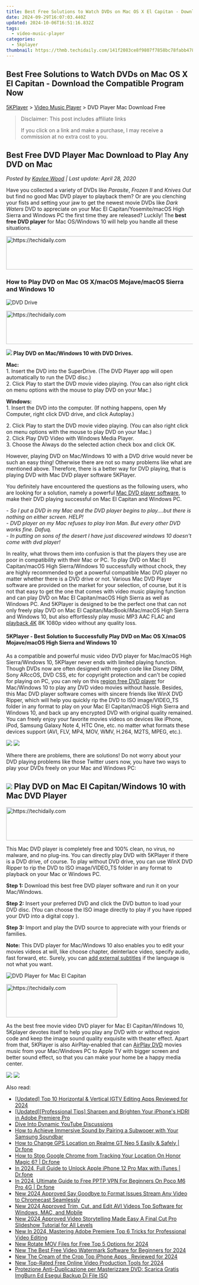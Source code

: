 ```yaml
---
title: Best Free Solutions to Watch DVDs on Mac OS X El Capitan - Download the Compatible Program Now
date: 2024-09-29T16:07:03.440Z
updated: 2024-10-06T16:51:16.832Z
tags:
  - video-music-player
categories:
  - 5kplayer
thumbnail: https://thmb.techidaily.com/141f2083ce8f9807f7858bc78fabb4787ff1855b350de1df5ec61d6fc21bf535.jpg
---
```


## Best Free Solutions to Watch DVDs on Mac OS X El Capitan - Download the Compatible Program Now

[5KPlayer](https://tools.techidaily.com/5kplayer/products/) \> [Video Music Player](https://tools.techidaily.com/5kplayer/video-music-player/) \> DVD Player Mac Download Free

>  Disclaimer: This post includes affiliate links
>
>  If you click on a link and make a purchase, I may receive a commission at no extra cost to you.
>

## Best Free DVD Player Mac Download to Play Any DVD on Mac

 _Posted by [Kaylee Wood](https://www.quora.com/profile/Amanda-Hu-21) | Last update: April 28, 2020_

Have you collected a variety of DVDs like _Parasite_, _Frozen II_ and _Knives Out_ but find no good Mac DVD player to playback them? Or are you clenching your fists and setting your jaw to get the newest movie DVDs like _Dark Waters_ DVD to appreciate on your Mac El Capitan/Yosemite/macOS High Sierra and Windows PC the first time they are released? Luckily! The **best free DVD player** for Mac OS/Windows 10 will help you handle all these situations.

<!-- affiliate ads begin -->
<a href="https://appsumo.8odi.net/c/5597632/2105883/7443" target="_top" id="2105883">
  <img src="//a.impactradius-go.com/display-ad/7443-2105883" border="0" alt="https://techidaily.com" width="728" height="90"/>
</a>
<img height="0" width="0" src="https://appsumo.8odi.net/i/5597632/2105883/7443" style="position:absolute;visibility:hidden;" border="0" />
<!-- affiliate ads end -->

### **How to Play DVD on Mac OS X/macOS Mojave/macOS Sierra and Windows 10**

![DVD Drive](https://www.5kplayer.com/video-music-player/img/dvd-drive.png) 

<!-- affiliate ads begin -->
<a href="https://unicoeye.pxf.io/c/5597632/2134493/18498" target="_top" id="2134493">
  <img src="//a.impactradius-go.com/display-ad/18498-2134493" border="0" alt="https://techidaily.com" width="728" height="90"/>
</a>
<img height="0" width="0" src="https://unicoeye.pxf.io/i/5597632/2134493/18498" style="position:absolute;visibility:hidden;" border="0" />
<!-- affiliate ads end -->

**![](https://www.5kplayer.com/video-music-player/../seoimg/1.png) Play DVD on Mac/Windows 10 with DVD Drives.** 

**Mac:**  
 1\. Insert the DVD into the SuperDrive. (The DVD Player app will open automatically to run the DVD disc.)  
 2\. Click Play to start the DVD movie video playing. (You can also right click on menu options with the mouse to play DVD on your Mac.)

**Windows:**  
 1\. Insert the DVD into the computer. (If nothing happens, open My Computer, right click DVD drive, and click Autoplay.) 

2\. Click Play to start the DVD movie video playing. (You can also right click on menu options with the mouse to play DVD on your Mac.)  
 2\. Click Play DVD Video with Windows Media Player.   
 3\. Choose the Always do the selected action check box and click OK.

However, playing DVD on Mac/Windows 10 with a DVD drive would never be such an easy thing! Otherwise there are not so many problems like what are mentioned above. Therefore, there is a better way for DVD playing, that is playing DVD with Mac DVD player software 5KPlayer.

You definitely have encountered the questions as the following users, who are looking for a solution, namely a powerful [Mac DVD player software](https://tools.techidaily.com/5kplayer/video-music-player/), to make their DVD playing successful on Mac El Capitan and Windows PC.

_\- So I put a DVD in my Mac and the DVD player begins to play....but there is nothing on either screen. HELP!_   
_\- DVD player on my Mac refuses to play Iron Man. But every other DVD works fine. Dafuq._   
_\- In putting on sons of the desert I have just discovered windows 10 doesn't come with dvd player!_

In reality, what throws them into confusion is that the players they use are poor in compatibility with their Mac or PC. To play DVD on Mac El Capitan/macOS High Sierra/Windows 10 successfully without chock, they are highly recommended to get a powerful compatible Mac DVD player no matter whether there is a DVD drive or not. Various Mac DVD Player software are provided on the market for your selection, of course, but it is not that easy to get the one that comes with video music playing function and can play DVD on Mac El Capitan/macOS High Sierra as well as Windows PC. And 5KPlayer is designed to be the perfect one that can not only freely play DVD on Mac El Capitan/MacBook/iMac/macOS High Sierra and Windows 10, but also effortlessly play music MP3 AAC FLAC and [playback 4K](https://tools.techidaily.com/5kplayer/video-music-player/) 8K 1080p video without any quality loss. 

#### **5KPlayer - Best Solution to Successfully Play DVD on Mac OS X/macOS Mojave/macOS High Sierra and Windows 10**

As a compatible and powerful music video DVD player for Mac/macOS High Sierra/Windows 10, 5KPlayer never ends with limited playing function. Though DVDs now are often designed with region code like Disney DRM, Sony ARccOS, DVD CSS, etc for copyright protection and can't be copied for playing on PC, you can rely on this [region free DVD player](https://tools.techidaily.com/5kplayer/video-music-player/) for Mac/Windows 10 to play any DVD video movies without hassle. Besides, this Mac DVD player software comes with sincere friends like WinX DVD Ripper, which will help you quickly rip the DVD to ISO image/VIDEO\_TS folder in any format to play on your Mac El Capitan/macOS High Sierra and Windows 10, and back up any encrypted DVD with original quality remained. You can freely enjoy your favorite movies videos on devices like iPhone, iPod, Samsung Galaxy Note 4, HTC One, etc. no matter what formats these devices support (AVI, FLV, MP4, MOV, WMV, H.264, M2TS, MPEG, etc.).

[![](https://www.5kplayer.com/video-music-player/../button/freedownbackwin.png)](https://tools.techidaily.com/5kplayer/products/) [![](https://www.5kplayer.com/video-music-player/../button/freedownbackmac.png)](https://tools.techidaily.com/5kplayer/products/) 

Where there are problems, there are solutions! Do not worry about your DVD playing problems like those Twitter users now, you have two ways to play your DVDs freely on your Mac and Windows PC:

## ![](https://www.5kplayer.com/video-music-player/../seoimg/2.png) Play DVD on Mac El Capitan/Windows 10 with Mac DVD Player

<!-- affiliate ads begin -->
<a href="https://appsumo.8odi.net/c/5597632/2151869/7443" target="_top" id="2151869">
  <img src="//a.impactradius-go.com/display-ad/7443-2151869" border="0" alt="https://techidaily.com" width="728" height="90"/>
</a>
<img height="0" width="0" src="https://appsumo.8odi.net/i/5597632/2151869/7443" style="position:absolute;visibility:hidden;" border="0" />
<!-- affiliate ads end -->

This Mac DVD player is completely free and 100% clean, no virus, no malware, and no plug-ins. You can directly play DVD with 5KPlayer if there is a DVD drive, of course. To play without DVD drive, you can use WinX DVD Ripper to rip the DVD to ISO image/VIDEO\_TS folder in any format to playback on your Mac or Windows PC.

**Step 1:** Download this best free DVD player software and run it on your Mac/Windows.

**Step 2:**  Insert your preferred DVD and click the DVD button to load your DVD disc. (You can choose the ISO image directly to play if you have ripped your DVD into a digital copy [](https://tools.techidaily.com/5kplayer/products/)).

**Step 3:**  Import and play the DVD source to appreciate with your friends or families.

**Note:** This DVD player for Mac/Windows 10 also enables you to edit your movies videos at will, like choose chapter, deinterlace video, specify audio, fast forward, etc. Surely, you can [add external subtitles](https://tools.techidaily.com/5kplayer/video-music-player/) if the language is not what you want.

![DVD Player for Mac El Capitan](https://www.5kplayer.com/video-music-player/img/xrq-5kp-12006.png) 

<!-- affiliate ads begin -->
<a href="https://laganoo.pxf.io/c/5597632/1528700/16446" target="_top" id="1528700">
  <img src="//a.impactradius-go.com/display-ad/16446-1528700" border="0" alt="https://techidaily.com" width="300" height="90"/>
</a>
<img height="0" width="0" src="https://laganoo.pxf.io/i/5597632/1528700/16446" style="position:absolute;visibility:hidden;" border="0" />
<!-- affiliate ads end -->

As the best free movie video DVD player for Mac El Capitan/Windows 10, 5Kplayer devotes itself to help you play any DVD with or without region code and keep the image sound quality exquisite with theater effect. Apart from that, 5KPlayer is also AirPlay-enabled that can [AirPlay DVD](https://tools.techidaily.com/5kplayer/airplay/) movies music from your Mac/Windows PC to Apple TV with bigger screen and better sound effect, so that you can make your home be a happy media center.

[![](https://www.5kplayer.com/video-music-player/../button/freedownwhitemac.png)](https://tools.techidaily.com/5kplayer/products/) [![](https://www.5kplayer.com/video-music-player/../button/freedownwhitewin.png)](https://tools.techidaily.com/5kplayer/products/)

<ins class="adsbygoogle"
     style="display:block"
     data-ad-format="autorelaxed"
     data-ad-client="ca-pub-7571918770474297"
     data-ad-slot="1223367746"></ins>

<ins class="adsbygoogle"
     style="display:block"
     data-ad-client="ca-pub-7571918770474297"
     data-ad-slot="8358498916"
     data-ad-format="auto"
     data-full-width-responsive="true"></ins>

<span class="atpl-alsoreadstyle">Also read:</span>
<div><ul>
<li><a href="https://instagram-video-recordings.techidaily.com/updated-top-10-horizontal-and-vertical-igtv-editing-apps-reviewed-for-2024/"><u>[Updated] Top 10 Horizontal & Vertical IGTV Editing Apps Reviewed for 2024</u></a></li>
<li><a href="https://fox-glue.techidaily.com/updated-professional-tips-sharpen-and-brighten-your-iphones-hdri-in-adobe-premiere-pro/"><u>[Updated][Professional Tips] Sharpen and Brighten Your iPhone's HDRI in Adobe Premiere Pro</u></a></li>
<li><a href="https://youtube-clips.techidaily.com/dive-into-dynamic-youtube-discussions/"><u>Dive Into Dynamic YouTube Discussions</u></a></li>
<li><a href="https://techno-recovery.techidaily.com/how-to-achieve-immersive-sound-by-pairing-a-subwooer-with-your-samsung-soundbar/"><u>How to Achieve Immersive Sound by Pairing a Subwooer with Your Samsung Soundbar</u></a></li>
<li><a href="https://location-social.techidaily.com/how-to-change-gps-location-on-realme-gt-neo-5-easily-and-safely-drfone-by-drfone-virtual-android/"><u>How to Change GPS Location on Realme GT Neo 5 Easily & Safely | Dr.fone</u></a></li>
<li><a href="https://fake-location.techidaily.com/how-to-stop-google-chrome-from-tracking-your-location-on-honor-magic-6-drfone-by-drfone-virtual-android/"><u>How to Stop Google Chrome from Tracking Your Location On Honor Magic 6? | Dr.fone</u></a></li>
<li><a href="https://iphone-unlock.techidaily.com/in-2024-full-guide-to-unlock-apple-iphone-12-pro-max-with-itunes-drfone-by-drfone-ios/"><u>In 2024, Full Guide to Unlock Apple iPhone 12 Pro Max with iTunes | Dr.fone</u></a></li>
<li><a href="https://phone-solutions.techidaily.com/in-2024-ultimate-guide-to-free-pptp-vpn-for-beginners-on-poco-m6-pro-4g-drfone-by-drfone-virtual-android/"><u>In 2024, Ultimate Guide to Free PPTP VPN For Beginners On Poco M6 Pro 4G | Dr.fone</u></a></li>
<li><a href="https://video-creation-software.techidaily.com/new-2024-approved-say-goodbye-to-format-issues-stream-any-video-to-chromecast-seamlessly/"><u>New 2024 Approved Say Goodbye to Format Issues Stream Any Video to Chromecast Seamlessly</u></a></li>
<li><a href="https://video-creation-software.techidaily.com/new-2024-approved-trim-cut-and-edit-avi-videos-top-software-for-windows-mac-and-mobile/"><u>New 2024 Approved Trim, Cut, and Edit AVI Videos Top Software for Windows, MAC, and Mobile</u></a></li>
<li><a href="https://video-creation-software.techidaily.com/new-2024-approved-video-storytelling-made-easy-a-final-cut-pro-slideshow-tutorial-for-all-levels/"><u>New 2024 Approved Video Storytelling Made Easy A Final Cut Pro Slideshow Tutorial for All Levels</u></a></li>
<li><a href="https://video-creation-software.techidaily.com/new-in-2024-mastering-adobe-premiere-top-6-tricks-for-professional-video-editing/"><u>New In 2024, Mastering Adobe Premiere Top 6 Tricks for Professional Video Editing</u></a></li>
<li><a href="https://video-creation-software.techidaily.com/new-rotate-mov-files-for-free-top-5-options-for-2024/"><u>New Rotate MOV Files for Free Top 5 Options for 2024</u></a></li>
<li><a href="https://video-creation-software.techidaily.com/new-the-best-free-video-watermark-software-for-beginners-for-2024/"><u>New The Best Free Video Watermark Software for Beginners for 2024</u></a></li>
<li><a href="https://video-creation-software.techidaily.com/new-the-cream-of-the-crop-top-iphone-apps-reviewed-for-2024/"><u>New The Cream of the Crop Top iPhone Apps , Reviewed for 2024</u></a></li>
<li><a href="https://video-creation-software.techidaily.com/new-top-rated-free-online-video-production-tools-for-2024/"><u>New Top-Rated Free Online Video Production Tools for 2024</u></a></li>
<li><a href="https://some-approaches.techidaily.com/protezione-anti-duplicazione-per-masterizzare-dvd-scarica-gratis-imgburn-ed-esegui-backup-di-file-iso/"><u>Protezione Anti-Duplicazione per Masterizzare DVD: Scarica Gratis ImgBurn Ed Esegui Backup Di File ISO</u></a></li>
</ul></div>

